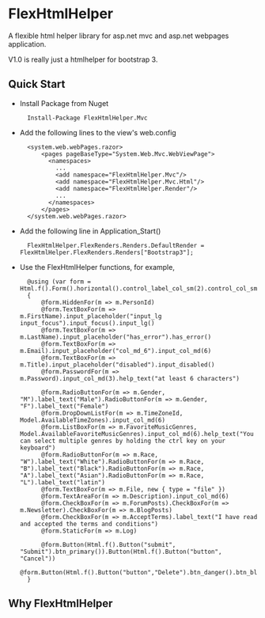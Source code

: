FlexHtmlHelper
==============

A flexible html helper library for asp.net mvc and asp.net webpages application.

V1.0 is really just a htmlhelper for bootstrap 3.

Quick Start
----------

* Install Package from Nuget

        Install-Package FlexHtmlHelper.Mvc


* Add the following lines to the view's web.config

        <system.web.webPages.razor>
            <pages pageBaseType="System.Web.Mvc.WebViewPage">
              <namespaces>
                ...     
                <add namespace="FlexHtmlHelper.Mvc"/>
                <add namespace="FlexHtmlHelper.Mvc.Html"/>
                <add namespace="FlexHtmlHelper.Render"/>
                ...
              </namespaces>
            </pages>
        </system.web.webPages.razor>
        
* Add the following line in Application_Start()

        FlexHtmlHelper.FlexRenders.Renders.DefaultRender = FlexHtmlHelper.FlexRenders.Renders["Bootstrap3"];

* Use the FlexHtmlHelper functions, for example,

        @using (var form = Html.f().Form().horizontal().control_label_col_sm(2).control_col_sm(4).control_col_md(4).BeginForm())
        {
            @form.HiddenFor(m => m.PersonId)
            @form.TextBoxFor(m => m.FirstName).input_placeholder("input_lg input_focus").input_focus().input_lg()
            @form.TextBoxFor(m => m.LastName).input_placeholder("has_error").has_error()
            @form.TextBoxFor(m => m.Email).input_placeholder("col_md_6").input_col_md(6)
            @form.TextBoxFor(m => m.Title).input_placeholder("disabled").input_disabled()
            @form.PasswordFor(m => m.Password).input_col_md(3).help_text("at least 6 characters")

            @form.RadioButtonFor(m => m.Gender, "M").label_text("Male").RadioButtonFor(m => m.Gender, "F").label_text("Female")
            @form.DropDownListFor(m => m.TimeZoneId, Model.AvailableTimeZones).input_col_md(6)
            @form.ListBoxFor(m => m.FavoriteMusicGenres, Model.AvailableFavoriteMusicGenres).input_col_md(6).help_text("You can select multiple genres by holding the ctrl key on your keyboard")
            @form.RadioButtonFor(m => m.Race, "W").label_text("White").RadioButtonFor(m => m.Race, "B").label_text("Black").RadioButtonFor(m => m.Race, "A").label_text("Asian").RadioButtonFor(m => m.Race, "L").label_text("latin")
            @form.TextBoxFor(m => m.File, new { type = "file" })
            @form.TextAreaFor(m => m.Description).input_col_md(6)
            @form.CheckBoxFor(m => m.ForumPosts).CheckBoxFor(m => m.Newsletter).CheckBoxFor(m => m.BlogPosts)
            @form.CheckBoxFor(m => m.AcceptTerms).label_text("I have read and accepted the terms and conditions")
            @form.StaticFor(m => m.Log)

            @form.Button(Html.f().Button("submit", "Submit").btn_primary()).Button(Html.f().Button("button", "Cancel"))
            @form.Button(Html.f().Button("button","Delete").btn_danger().btn_block())
        }
		

Why FlexHtmlHelper
----------




